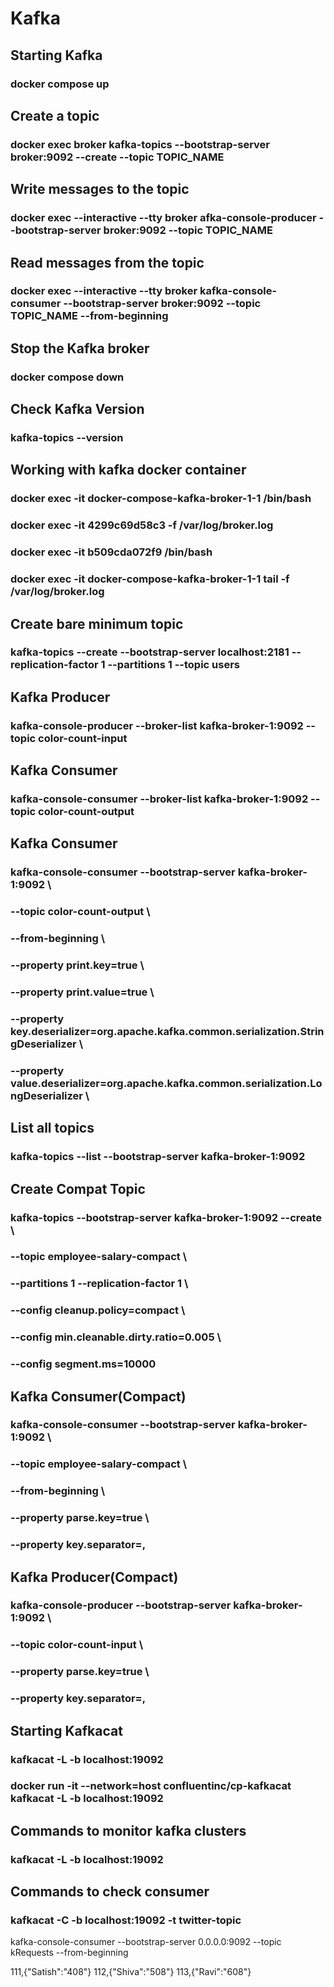 # Kafka

## Starting Kafka

### docker compose up

## Create a topic

### docker exec broker kafka-topics --bootstrap-server broker:9092 --create --topic TOPIC_NAME

## Write messages to the topic

### docker exec --interactive --tty broker afka-console-producer --bootstrap-server broker:9092 --topic TOPIC_NAME

## Read messages from the topic

### docker exec --interactive --tty broker kafka-console-consumer --bootstrap-server broker:9092 --topic TOPIC_NAME --from-beginning

## Stop the Kafka broker

### docker compose down

## Check Kafka Version

### kafka-topics --version

## Working with kafka docker container

### docker exec -it docker-compose-kafka-broker-1-1 /bin/bash

### docker exec -it 4299c69d58c3 -f /var/log/broker.log

### docker exec -it b509cda072f9 /bin/bash

### docker exec -it docker-compose-kafka-broker-1-1 tail -f /var/log/broker.log

## Create bare minimum topic

### kafka-topics --create --bootstrap-server localhost:2181 --replication-factor 1 --partitions 1 --topic users

## Kafka Producer

### kafka-console-producer --broker-list kafka-broker-1:9092 --topic color-count-input

## Kafka Consumer

### kafka-console-consumer --broker-list kafka-broker-1:9092 --topic color-count-output

## Kafka Consumer

### kafka-console-consumer --bootstrap-server kafka-broker-1:9092 \

### --topic color-count-output \

### --from-beginning \

### --property print.key=true \

### --property print.value=true \

### --property key.deserializer=org.apache.kafka.common.serialization.StringDeserializer \

### --property value.deserializer=org.apache.kafka.common.serialization.LongDeserializer \

## List all topics

### kafka-topics --list --bootstrap-server kafka-broker-1:9092

## Create Compat Topic

### kafka-topics --bootstrap-server kafka-broker-1:9092 --create \

### --topic employee-salary-compact \

### --partitions 1 --replication-factor 1 \

### --config cleanup.policy=compact \

### --config min.cleanable.dirty.ratio=0.005 \

### --config segment.ms=10000

## Kafka Consumer(Compact)

### kafka-console-consumer --bootstrap-server kafka-broker-1:9092 \

### --topic employee-salary-compact \

### --from-beginning \

### --property parse.key=true \

### --property key.separator=,

## Kafka Producer(Compact)

### kafka-console-producer --bootstrap-server kafka-broker-1:9092 \

### --topic color-count-input \

### --property parse.key=true \

### --property key.separator=,

## Starting Kafkacat

### kafkacat -L -b localhost:19092

### docker run -it --network=host confluentinc/cp-kafkacat kafkacat -L -b localhost:19092

## Commands to monitor kafka clusters

### kafkacat -L -b localhost:19092

## Commands to check consumer

### kafkacat -C -b localhost:19092 -t twitter-topic

kafka-console-consumer --bootstrap-server 0.0.0.0:9092 --topic kRequests --from-beginning

111,{"Satish":"408"}
112,{"Shiva":"508"}
113,{"Ravi":"608"}
